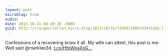 ```yaml
---
layout: post
microblog: true
audio: 
date: 2013-10-31 08:10:28 -0600
guid: http://craigmcclellan.micro.blog/2013/10/31/t395915680333451265.html
---
```

Confessions of a recovering know it all. My wife can attest, this post is me. Well said @marklee3d.  [t.co/HfqWoaXsG...](http://t.co/HfqWoaXsGp)
